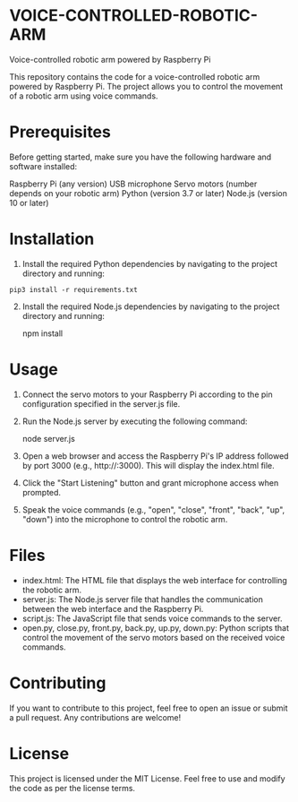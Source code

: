 # VOICE-CONTROLLED-ROBOTIC-ARM
Voice-controlled robotic arm powered by Raspberry Pi 


This repository contains the code for a voice-controlled robotic arm powered by Raspberry Pi. The project allows you to control the movement of a robotic arm using voice commands.

# Prerequisites
Before getting started, make sure you have the following hardware and software installed:

Raspberry Pi (any version)
USB microphone
Servo motors (number depends on your robotic arm)
Python (version 3.7 or later)
Node.js (version 10 or later)

# Installation
1. Install the required Python dependencies by navigating to the project directory and running:
```
pip3 install -r requirements.txt
```
2. Install the required Node.js dependencies by navigating to the project directory and running:

   npm install


# Usage
1. Connect the servo motors to your Raspberry Pi according to the pin configuration specified in the server.js file.

2. Run the Node.js server by executing the following command:

   node server.js
   
3. Open a web browser and access the Raspberry Pi's IP address followed by port 3000 (e.g., http://<raspberry-pi-ip>:3000). This will display the index.html file.
4. Click the "Start Listening" button and grant microphone access when prompted.
5. Speak the voice commands (e.g., "open", "close", "front", "back", "up", "down") into the microphone to control the robotic arm.

# Files
 - index.html: The HTML file that displays the web interface for controlling the robotic arm.
 - server.js: The Node.js server file that handles the communication between the web interface and the Raspberry Pi.
 - script.js: The JavaScript file that sends voice commands to the server.
 - open.py, close.py, front.py, back.py, up.py, down.py: Python scripts that control the movement of the servo motors based on the received voice commands.

# Contributing
If you want to contribute to this project, feel free to open an issue or submit a pull request. Any contributions are welcome!

# License
This project is licensed under the MIT License. Feel free to use and modify the code as per the license terms.
